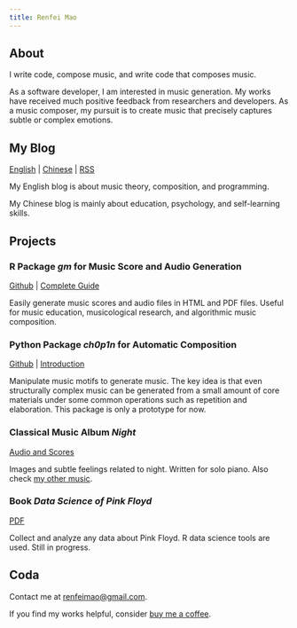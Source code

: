 ```yaml
---
title: Renfei Mao
---
```



## About

I write code, compose music, and write code that composes music.

As a software developer, I am interested in music generation. My works have received much positive feedback from researchers and developers. As a music composer, my pursuit is to create music that precisely captures subtle or complex emotions.


## My Blog

[English](/en) | [Chinese](/cn) | [RSS](/index.xml)

My English blog is about music theory, composition, and programming.

My Chinese blog is mainly about education, psychology, and self-learning skills.


## Projects

### R Package *gm* for Music Score and Audio Generation

[Github](https://github.com/flujoo/gm) | [Complete Guide](https://flujoo.github.io/gm/articles/gm.html)

Easily generate music scores and audio files in HTML and PDF files. Useful for music education, musicological research, and algorithmic music composition.


### Python Package *ch0p1n* for Automatic Composition

[Github](https://github.com/flujoo/ch0p1n) | [Introduction](/en/my-approach-to-automatic-musical-composition/)

Manipulate music motifs to generate music. The key idea is that even structurally complex music can be generated from a small amount of core materials under some common operations such as repetition and elaboration. This package is only a prototype for now.


### Classical Music Album *Night*

[Audio and Scores](/en/my-music-album-night/)

Images and subtle feelings related to night. Written for solo piano. Also check [my other music](/en/my-early-music/).


### Book *Data Science of Pink Floyd*

[PDF](/assets/data-science-of-pink-floyd.pdf)

Collect and analyze any data about Pink Floyd. R data science tools are used. Still in progress.


## Coda

Contact me at <renfeimao@gmail.com>.

If you find my works helpful, consider [buy me a coffee](https://ko-fi.com/flujoo).
